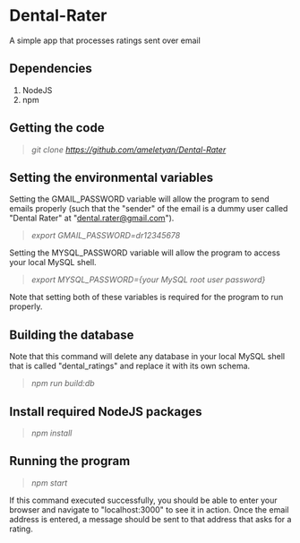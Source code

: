 # Dental-Rater
A simple app that processes ratings sent over email

## Dependencies
1. NodeJS
2. npm

## Getting the code
> *git clone https://github.com/ameletyan/Dental-Rater*

## Setting the environmental variables
Setting the GMAIL_PASSWORD variable will allow the program to send emails properly (such that the "sender" of the email is a dummy user called "Dental Rater" at "dental.rater@gmail.com").

> *export GMAIL_PASSWORD=dr12345678*

Setting the MYSQL_PASSWORD variable will allow the program to access your local MySQL shell.

> *export MYSQL_PASSWORD={your MySQL root user password}*

Note that setting both of these variables is required for the program to run properly.

## Building the database
Note that this command will delete any database in your local MySQL shell that is called "dental_ratings" and replace it with its own schema.

> *npm run build:db*

## Install required NodeJS packages
> *npm install*

## Running the program
> *npm start*

If this command executed successfully, you should be able to enter your browser and navigate to "localhost:3000" to see it in action.
Once the email address is entered, a message should be sent to that address that asks for a rating.
